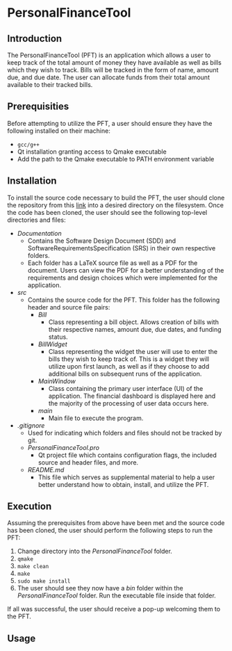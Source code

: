 # PersonalFinanceTool

## Introduction

The PersonalFinanceTool (PFT) is an application which allows a user to keep track of the total amount of money they have available as well as bills which they wish to track. Bills will be tracked in the form of name, amount due, and due date. The user can allocate funds from their total amount available to their tracked bills.

## Prerequisities

Before attempting to utilize the PFT, a user should ensure they have the following installed on their machine:

- `gcc/g++`
- Qt installation granting access to Qmake executable
- Add the path to the Qmake executable to PATH environment variable

## Installation

To install the source code necessary to build the PFT, the user should clone the repository from this [link](https://github.com/SeanTwomey9/PersonalFinanceTool.git) into a desired directory on the filesystem. Once the code has been cloned, the user should see the following top-level directories and files:

- *Documentation*
  - Contains the Software Design Document (SDD) and SoftwareRequirementsSpecification (SRS) in their own respective folders. 
  - Each folder has a LaTeX source file as well as a PDF for the document. Users can view the PDF for a better understanding of the requirements and design choices which were implemented for the application.
- *src*
  - Contains the source code for the PFT. This folder has the following header and source file pairs:
    - *Bill*
      - Class representing a bill object. Allows creation of bills with their respective names, amount due, due dates, and funding status.
    - *BillWidget*
      - Class representing the widget the user will use to enter the bills they wish to keep track of. This is a widget they will utilize upon first launch, as well as if they choose to add additional bills on subsequent runs of the application.
    - *MainWindow*
      - Class containing the primary user interface (UI) of the application. The financial dashboard is displayed here and the majority of the processing of user data occurs here.
    - *main*
      - Main file to execute the program.
- *.gitignore*
  - Used for indicating which folders and files should not be tracked by git.
  - *PersonalFinanceTool.pro*
    - Qt project file which contains configuration flags, the included source and header files, and more.
  - *README.md*
    - This file which serves as supplemental material to help a user better understand how to obtain, install, and utilize the PFT.

## Execution

Assuming the prerequisites from above have been met and the source code has been cloned, the user should perform the following steps to run the PFT:

1. Change directory into the *PersonalFinanceTool* folder.
2. `qmake`
3. `make clean`
4. `make`
5. `sudo make install`
6. The user should see they now have a *bin* folder within the *PersonalFinanceTool* folder. Run the executable file inside that folder.

If all was successful, the user should receive a pop-up welcoming them to the PFT.

## Usage
 
